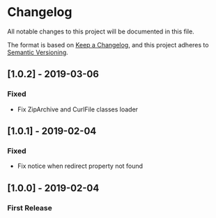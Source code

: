 # Changelog
All notable changes to this project will be documented in this file.

The format is based on [Keep a Changelog](https://keepachangelog.com/en/1.0.0/),
and this project adheres to [Semantic Versioning](https://semver.org/spec/v2.0.0.html).

## [1.0.2] - 2019-03-06
### Fixed
- Fix ZipArchive and CurlFile classes loader

## [1.0.1] - 2019-02-04
### Fixed
- Fix notice when redirect property not found

## [1.0.0] - 2019-02-04
### First Release
